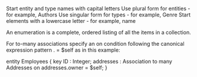 Start entity and type names with capital letters
Use plural form for entities - for example, Authors
Use singular form for types - for example, Genre
Start elements with a lowercase letter - for example, name

An enumeration is a complete, ordered listing of all the items in a collection. 

For to-many associations specify an on condition following the canonical expression pattern <assoc>.<backlink> = $self as in this example:

entity Employees {
  key ID : Integer;
  addresses : Association to many Addresses
    on addresses.owner = $self;
}

